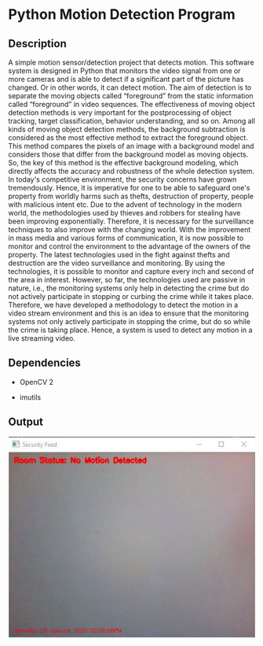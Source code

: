 # Python Motion Detection Program

## Description

A simple motion sensor/detection project that detects motion.
This software system is designed in Python that monitors the video
signal from one or more cameras and is able to detect if a significant
part of the picture has changed. Or in other words, it can detect
motion. The aim of detection is to separate the moving objects called
“foreground” from the static information called “foreground” in video
sequences. The effectiveness of moving object detection methods is
very important for the postprocessing of object tracking, target
classification, behavior understanding, and so on. Among all kinds of
moving object detection methods, the background subtraction is
considered as the most effective method to extract the foreground
object. This method compares the pixels of an image with a
background model and considers those that differ from the
background model as moving objects. So, the key of this method is
the effective background modeling, which directly affects the accuracy
and robustness of the whole detection system.
In today's competitive environment, the security concerns have grown
tremendously. Hence, it is imperative for one to be able to safeguard
one's property from worldly harms such as thefts, destruction of
property, people with malicious intent etc. Due to the advent of
technology in the modern world, the methodologies used by thieves
and robbers for stealing have been improving exponentially.
Therefore, it is necessary for the surveillance techniques to also
improve with the changing world. With the improvement in mass
media and various forms of communication, it is now possible to
monitor and control the environment to the advantage of the owners of
the property. The latest technologies used in the fight against thefts
and destruction are the video surveillance and monitoring. By using
the technologies, it is possible to monitor and capture every inch and 
second of the area in interest. However, so far, the technologies used
are passive in nature, i.e., the monitoring systems only help in
detecting the crime but do not actively participate in stopping or
curbing the crime while it takes place. Therefore, we have developed
a methodology to detect the motion in a video stream environment
and this is an idea to ensure that the monitoring systems not only
actively participate in stopping the crime, but do so while the crime is
taking place. Hence, a system is used to detect any motion in a live
streaming video.

## Dependencies

* OpenCV 2

* imutils

## Output

![](output.png)
